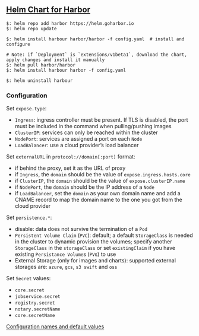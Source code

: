 ## [Helm Chart for Harbor](https://github.com/goharbor/harbor-helm)

```
$: helm repo add harbor https://helm.goharbor.io
$: helm repo update

$: helm install harbour harbor/harbor -f config.yaml  # install and configure

# Note: if `Deployment` is `extensions/v1beta1`, download the chart, apply changes and install it manually
$: helm pull harbor/harbor
$: helm install harbour harbor -f config.yaml

$: helm uninstall harbour
```

### Configuration

Set `expose.type`:
* `Ingress`: ingress controller must be present. If TLS is disabled, the port must be included in the command when pulling/pushing images
* `ClusterIP`: services can only be reached within the cluster
* `NodePort`: services are assigned a port on each `Node`
* `LoadBalancer`: use a cloud provider’s load balancer

Set `externalURL` in `protocol://domain[:port]` format:
* if behind the proxy, set it as the URL of proxy
* if `Ingress`, the `domain` should be the value of `expose.ingress.hosts.core`
* if `ClusterIP`, the `domain` should be the value of `expose.clusterIP.name`
* if `NodePort`, the `domain` should be the IP address of a `Node`
* if `LoadBalancer`, set the `domain` as your own domain name and add a CNAME record to map the domain name to the one you got from the cloud provider  

Set `persistence.*`:
* disable: data does not survive the termination of a `Pod`
* `Persistent Volume Claim` (`PVC`): default; a default `StorageClass` is needed in the cluster to dynamic provision the volumes; specify another `StorageClass` in the `storageClass` or set `existingClaim` if you have existing `Persistance Volume`s (`PV`s) to use
* External Storage (only for images and charts): supported external storages are: `azure`, `gcs`, `s3 swift` and `oss`

Set `Secret` values:
* `core.secret`
* `jobservice.secret`
* `registry.secret`
* `notary.secretName`
* `core.secretName`

[Configuration names and default values](https://github.com/goharbor/harbor-helm/blob/master/README.md#configuration)  
